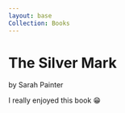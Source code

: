 ```yaml
---
layout: base
Collection: Books
---
```


# The Silver Mark

by Sarah Painter

I really enjoyed this book 😁
